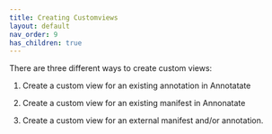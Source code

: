 ```yaml
---
title: Creating Customviews
layout: default
nav_order: 9
has_children: true
---
```


There are three different ways to create custom views:

1. Create a custom view for an existing annotation in Annotatate

2. Create a custom view for an existing manifest in Annonatate

3. Create a custom view for an external manifest and/or annotation.
